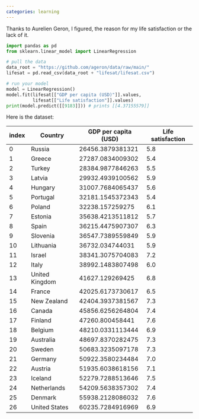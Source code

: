 ```yaml
---
categories: learning 
---
```


Thanks to Aurelien Geron, I figured, the reason for my life satisfaction or the lack of it. 

```python
import pandas as pd
from sklearn.linear_model import LinearRegression

# pull the data
data_root = "https://github.com/ageron/data/raw/main/"
lifesat = pd.read_csv(data_root + "lifesat/lifesat.csv")

# run your model
model = LinearRegression()
model.fit(lifesat[["GDP per capita (USD)"]].values, 
          lifesat[["Life satisfaction"]].values)
print(model.predict([[9183]])) # prints [[4.37155579]]
```

Here is the dataset:


|index|Country|GDP per capita \(USD\)|Life satisfaction|
|---|---|---|---|
|0|Russia|26456\.3879381321|5\.8|
|1|Greece|27287\.0834009302|5\.4|
|2|Turkey|28384\.9877846263|5\.5|
|3|Latvia|29932\.4939100562|5\.9|
|4|Hungary|31007\.7684065437|5\.6|
|5|Portugal|32181\.1545372343|5\.4|
|6|Poland|32238\.157259275|6\.1|
|7|Estonia|35638\.4213511812|5\.7|
|8|Spain|36215\.4475907307|6\.3|
|9|Slovenia|36547\.7389559849|5\.9|
|10|Lithuania|36732\.034744031|5\.9|
|11|Israel|38341\.3075704083|7\.2|
|12|Italy|38992\.1483807498|6\.0|
|13|United Kingdom|41627\.129269425|6\.8|
|14|France|42025\.6173730617|6\.5|
|15|New Zealand|42404\.3937381567|7\.3|
|16|Canada|45856\.6256264804|7\.4|
|17|Finland|47260\.800458441|7\.6|
|18|Belgium|48210\.0331113444|6\.9|
|19|Australia|48697\.8370282475|7\.3|
|20|Sweden|50683\.3235097178|7\.3|
|21|Germany|50922\.3580234484|7\.0|
|22|Austria|51935\.6038618156|7\.1|
|23|Iceland|52279\.7288513646|7\.5|
|24|Netherlands|54209\.5638357302|7\.4|
|25|Denmark|55938\.2128086032|7\.6|
|26|United States|60235\.7284916969|6\.9|
